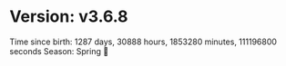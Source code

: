 # Version: v3.6.8
Time since birth: 1287 days, 30888 hours, 1853280 minutes, 111196800 seconds
Season: Spring 🌸
